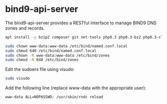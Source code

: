 # bind9-api-server
The bind9-api-server provides a RESTful interface to manage BIND9 DNS zones and records.

```bash
apt install -y bzip2 composer git net-tools php8.3 php8.3-bz2 php8.3-cli php8.3-common php8.3-curl php8.3-fpm php8.3-gd php8.3-gmp php8.3-imagick php8.3-intl php8.3-mbstring php8.3-opcache php8.3-readline php8.3-soap php8.3-swoole php8.3-xml unzip wget whois
```

```bash
sudo chown www-data:www-data /etc/bind/named.conf.local
sudo chmod 640 /etc/bind/named.conf.local
sudo chown -R www-data:www-data /etc/bind/zones
sudo chmod -R 640 /etc/bind/zones
```

Edit the sudoers file using visudo:

```bash
sudo visudo
```

Add the following line (replace www-data with the appropriate user):

```bash
www-data ALL=NOPASSWD: /usr/sbin/rndc reload
```
